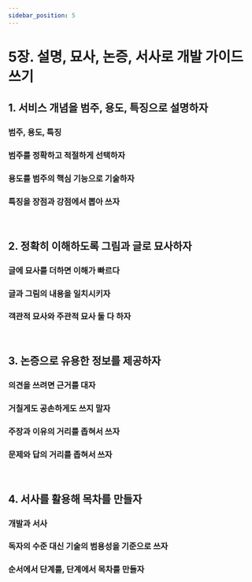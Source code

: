 ```yaml
---
sidebar_position: 5
---
```


# 5장. 설명, 묘사, 논증, 서사로 개발 가이드 쓰기

## 1. 서비스 개념을 범주, 용도, 특징으로 설명하자

### 범주, 용도, 특징

### 범주를 정확하고 적절하게 선택하자

### 용도를 범주의 핵심 기능으로 기술하자

### 특징을 장점과 강점에서 뽑아 쓰자

<br/>

## 2. 정확히 이해하도록 그림과 글로 묘사하자

### 글에 묘사를 더하면 이해가 빠르다

### 글과 그림의 내용을 일치시키자

### 객관적 묘사와 주관적 묘사 둘 다 하자

<br/>

## 3. 논증으로 유용한 정보를 제공하자

### 의견을 쓰려면 근거를 대자

### 거칠게도 공손하게도 쓰지 말자

### 주장과 이유의 거리를 좁혀서 쓰자

### 문제와 답의 거리를 좁혀서 쓰자

<br/>

## 4. 서사를 활용해 목차를 만들자

### 개발과 서사

### 독자의 수준 대신 기술의 범용성을 기준으로 쓰자

### 순서에서 단계를, 단계에서 목차를 만들자